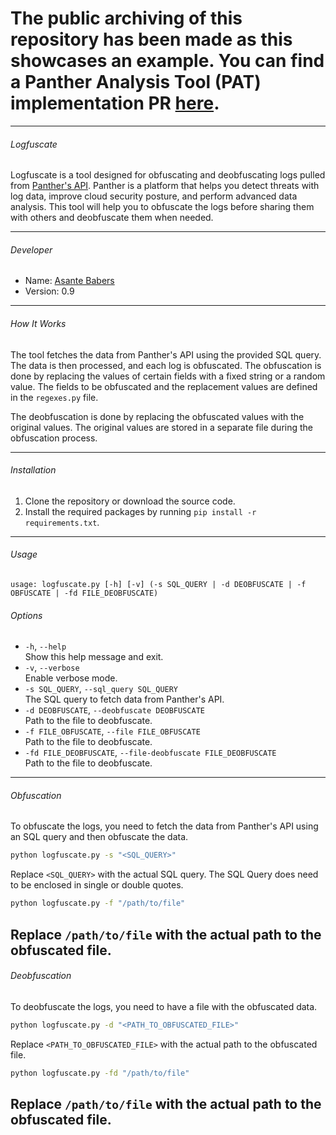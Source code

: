 # The public archiving of this repository has been made as this showcases an example. You can find a Panther Analysis Tool (PAT) implementation PR [here](https://github.com/panther-labs/panther_analysis_tool/pull/354).

---
###### Logfuscate

Logfuscate is a tool designed for obfuscating and deobfuscating logs pulled from [Panther's API](https://docs.panther.com/panther-developer-workflows/api/operations/data-lake-queries). Panther is a platform that helps you detect threats with log data, improve cloud security posture, and perform advanced data analysis. This tool will help you to obfuscate the logs before sharing them with others and deobfuscate them when needed.

---

###### Developer

- Name: [Asante Babers](https://atbabers.com/)
- Version: 0.9

---

###### How It Works

The tool fetches the data from Panther's API using the provided SQL query. The data is then processed, and each log is obfuscated. The obfuscation is done by replacing the values of certain fields with a fixed string or a random value. The fields to be obfuscated and the replacement values are defined in the `regexes.py` file.

The deobfuscation is done by replacing the obfuscated values with the original values. The original values are stored in a separate file during the obfuscation process.

---

###### Installation

1. Clone the repository or download the source code.
2. Install the required packages by running `pip install -r requirements.txt`.

---
######  Usage
```
usage: logfuscate.py [-h] [-v] (-s SQL_QUERY | -d DEOBFUSCATE | -f OBFUSCATE | -fd FILE_DEOBFUSCATE)
```

###### Options
- `-h`, `--help`  
  Show this help message and exit.
- `-v`, `--verbose`  
  Enable verbose mode.
- `-s SQL_QUERY`, `--sql_query SQL_QUERY`  
  The SQL query to fetch data from Panther's API.
- `-d DEOBFUSCATE`, `--deobfuscate DEOBFUSCATE`  
  Path to the file to deobfuscate.
- `-f FILE_OBFUSCATE`, `--file FILE_OBFUSCATE`  
  Path to the file to deobfuscate.
- `-fd FILE_DEOBFUSCATE`, `--file-deobfuscate FILE_DEOBFUSCATE`  
  Path to the file to deobfuscate.

---

###### Obfuscation

To obfuscate the logs, you need to fetch the data from Panther's API using an SQL query and then obfuscate the data.

```bash
python logfuscate.py -s "<SQL_QUERY>"
```

Replace `<SQL_QUERY>` with the actual SQL query. The SQL Query does need to be enclosed in single or double quotes.

```bash
python logfuscate.py -f "/path/to/file"
```

Replace `/path/to/file` with the actual path to the obfuscated file.
---

###### Deobfuscation

To deobfuscate the logs, you need to have a file with the obfuscated data.

```bash
python logfuscate.py -d "<PATH_TO_OBFUSCATED_FILE>"
```

Replace `<PATH_TO_OBFUSCATED_FILE>` with the actual path to the obfuscated file.

```bash
python logfuscate.py -fd "/path/to/file"
```

Replace `/path/to/file` with the actual path to the obfuscated file.
---

